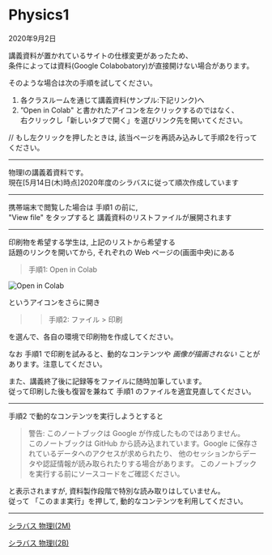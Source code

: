 # Physics1

2020年9月2日

講義資料が置かれているサイトの仕様変更があったため、  
条件によっては資料(Google Colabobatory)が直接開けない場合があります。

そのような場合は次の手順を試してください。
1. 各クラスルームを通じて講義資料(サンプル:下記リンク)へ
2. ”Open in Colab" と書かれたアイコンを左クリックするのではなく、  
   右クリックし「新しいタブで開く」を選びリンク先を開いてください。

// もし左クリックを押したときは, 該当ページを再読み込みして手順2を行ってください。

---

物理Iの講義着資料です。  
現在[5月14日(木)時点]2020年度のシラバスに従って順次作成しています

---
携帯端末で閲覧した場合は 手順1 の前に,   
"View file" をタップすると
講義資料のリストファイルが展開されます

---

印刷物を希望する学生は, 上記のリストから希望する  
話題のリンクを開いてから, それぞれの Web ページの(画面中央)にある

> 手順1: Open in Colab

![Open in Colab](https://camo.githubusercontent.com/52feade06f2fecbf006889a904d221e6a730c194/68747470733a2f2f636f6c61622e72657365617263682e676f6f676c652e636f6d2f6173736574732f636f6c61622d62616467652e737667)

というアイコンをさらに開き
>> 手順2: ファイル > 印刷

を選んで、各自の環境で印刷物を作成してください。

なお 手順1 で印刷を試みると、動的なコンテンツや
*画像が描画されない* ことがあります。注意してください。

また、講義終了後に記録等をファイルに随時加筆しています。  
従って印刷した後も復習を兼ねて 手順1 のファイルを適宜見直してください。

---
手順2 で動的なコンテンツを実行しようとすると
> 警告: このノートブックは Google が作成したものではありません。  
> このノートブックは GitHub から読み込まれています。Google に保存されているデータへのアクセスが求められたり、
> 他のセッションからデータや認証情報が読み取られたりする場合があります。
> このノートブックを実行する前にソースコードをご確認ください。

と表示されますが, 資料製作段階で特別な読み取りはしていません。  
従って 「このまま実行」を押して, 動的なコンテンツを利用してください。

---

[シラバス 物理Ⅰ(2M)](https://syllabus.kosen-k.go.jp/Pages/PublicSyllabus?school_id=08&department_id=11&subject_id=0031&year=2019&lang=ja)

[シラバス 物理Ⅰ(2B)](https://syllabus.kosen-k.go.jp/Pages/PublicSyllabus?school_id=08&department_id=11&subject_id=0036&year=2019&lang=ja)


